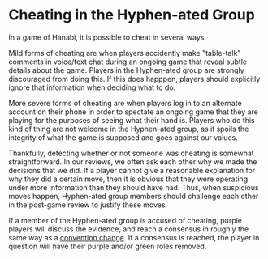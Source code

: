 # Cheating in the Hyphen-ated Group

In a game of Hanabi, it is possible to cheat in several ways.

Mild forms of cheating are when players accidently make "table-talk" comments in voice/text chat during an ongoing game that reveal subtle details about the game. Players in the Hyphen-ated group are strongly discouraged from doing this. If this does happpen, players should explicitly ignore that information when deciding what to do.

More severe forms of cheating are when players log in to an alternate account on their phone in order to spectate an ongoing game that they are playing for the purposes of seeing what their hand is. Players who do this kind of thing are not welcome in the Hyphen-ated group, as it spoils the integrity of what the game is supposed and goes against our values.

Thankfully, detecting whether or not someone was cheating is somewhat straightforward. In our reviews, we often ask each other why we made the decisions that we did. If a player cannot give a reasonable explanation for why they did a certain move, then it is obvious that they were operating under more information than they should have had. Thus, when suspicious moves happen, Hyphen-ated group members should challenge each other in the post-game review to justify these moves.

If a member of the Hyphen-ated group is accused of cheating, purple players will discuss the evidence, and reach a consensus in roughly the same way as a [convention change](convention-changes.md). If a consensus is reached, the player in question will have their purple and/or green roles removed.
